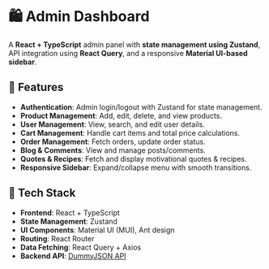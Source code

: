 
# 🛍️ Admin Dashboard

A **React + TypeScript** admin panel with **state management using Zustand**, API integration using **React Query**, and a responsive **Material UI-based sidebar**.

## 🚀 Features
- **Authentication**: Admin login/logout with Zustand for state management.
- **Product Management**: Add, edit, delete, and view products.
- **User Management**: View, search, and edit user details.
- **Cart Management**: Handle cart items and total price calculations.
- **Order Management**: Fetch orders, update order status.
- **Blog & Comments**: View and manage posts/comments.
- **Quotes & Recipes**: Fetch and display motivational quotes & recipes.
- **Responsive Sidebar**: Expand/collapse menu with smooth transitions.


## 📂 Tech Stack
- **Frontend**: React + TypeScript
- **State Management**: Zustand
- **UI Components**: Material UI (MUI), Ant design
- **Routing**: React Router
- **Data Fetching**: React Query + Axios
- **Backend API**: [DummyJSON API](https://dummyjson.com/)


